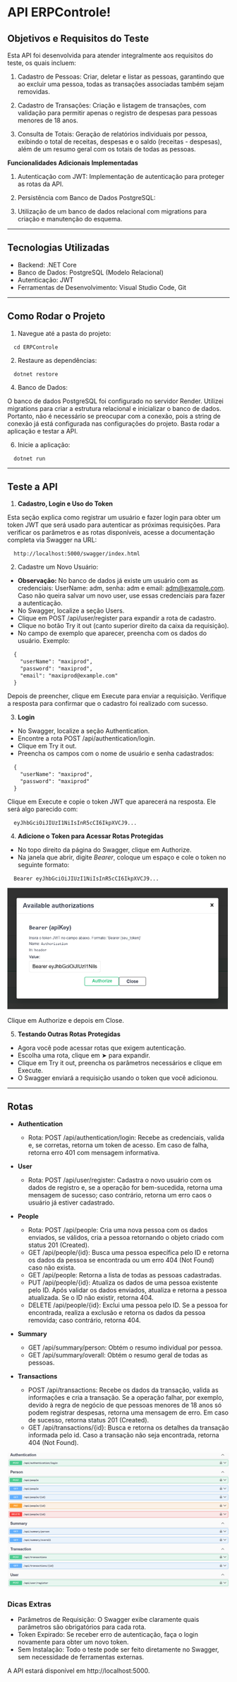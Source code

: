 # API ERPControle!

## Objetivos e Requisitos do Teste

Esta API foi desenvolvida para atender integralmente aos requisitos do teste, os quais incluem:

1. Cadastro de Pessoas: Criar, deletar e listar as pessoas, garantindo que ao excluir uma pessoa, todas as transações associadas também sejam removidas.

2. Cadastro de Transações: Criação e listagem de transações, com validação para permitir apenas o registro de despesas para pessoas menores de 18 anos.

3. Consulta de Totais: Geração de relatórios individuais por pessoa, exibindo o total de receitas, despesas e o saldo (receitas - despesas), além de um resumo geral com os totais de todas as pessoas.

**Funcionalidades Adicionais Implementadas**

1. Autenticação com JWT: Implementação de autenticação para proteger as rotas da API.

2. Persistência com Banco de Dados PostgreSQL:
3. Utilização de um banco de dados relacional com migrations para criação e manutenção do esquema.

---

## Tecnologias Utilizadas

- Backend: .NET Core
- Banco de Dados: PostgreSQL (Modelo Relacional)
- Autenticação: JWT
- Ferramentas de Desenvolvimento: Visual Studio Code, Git

---

## Como Rodar o Projeto

1. Navegue até a pasta do projeto:

```
  cd ERPControle
```

2. Restaure as dependências:

```
  dotnet restore
```

4. Banco de Dados:

O banco de dados PostgreSQL foi configurado no servidor Render. Utilizei migrations para criar a estrutura relacional e inicializar o banco de dados. Portanto, não é necessário se preocupar com a conexão, pois a string de conexão já está configurada nas configurações do projeto. Basta rodar a aplicação e testar a API.

6. Inicie a aplicação:

```
  dotnet run
```

---

## Teste a API

1. **Cadastro, Login e Uso do Token**

Esta seção explica como registrar um usuário e fazer login para obter um token JWT que será usado para autenticar as próximas requisições. Para verificar os parâmetros e as rotas disponíveis, acesse a documentação completa via Swagger na URL:

```
  http://localhost:5000/swagger/index.html
```

2. Cadastre um Novo Usuário:

- **Observação:** No banco de dados já existe um usuário com as credenciais: UserName: adm, senha: adm e email: adm@example.com. Caso não queira salvar um novo user, use essas credenciais para fazer a autenticação.
- No Swagger, localize a seção Users.
- Clique em POST /api/user/register para expandir a rota de cadastro.
- Clique no botão Try it out (canto superior direito da caixa da requisição).
- No campo de exemplo que aparecer, preencha com os dados do usuário. Exemplo:

```
  {
    "userName": "maxiprod",
    "password": "maxiprod",
    "email": "maxiprod@example.com"
  }
```

Depois de preencher, clique em Execute para enviar a requisição. Verifique a resposta para confirmar que o cadastro foi realizado com sucesso. 

3. **Login**

- No Swagger, localize a seção Authentication.
- Encontre a rota POST /api/authentication/login.
- Clique em Try it out.
- Preencha os campos com o nome de usuário e senha cadastrados:

```
  {
    "userName": "maxiprod",
    "password": "maxiprod"
  }
```

Clique em Execute e copie o token JWT que aparecerá na resposta. Ele será algo parecido com:

```
  eyJhbGciOiJIUzI1NiIsInR5cCI6IkpXVCJ9...
```

4. **Adicione o Token para Acessar Rotas Protegidas**

- No topo direito da página do Swagger, clique em Authorize.
- Na janela que abrir, digite *Bearer*, coloque um espaço e cole o token no seguinte formato:

```
  Bearer eyJhbGciOiJIUzI1NiIsInR5cCI6IkpXVCJ9...
```

<img src="img/bearer.png" alt="Tela de adicionar token" width="500" />

Clique em Authorize e depois em Close.

5. **Testando Outras Rotas Protegidas**

- Agora você pode acessar rotas que exigem autenticação.
- Escolha uma rota, clique em ➤ para expandir.
- Clique em Try it out, preencha os parâmetros necessários e clique em Execute.
- O Swagger enviará a requisição usando o token que você adicionou.

---

## Rotas

- **Authentication**
  - Rota: POST /api/authentication/login: Recebe as credenciais, valida e, se corretas, retorna um token de acesso. Em caso de falha, retorna erro 401 com mensagem informativa.

- **User**
  - Rota: POST /api/user/register: Cadastra o novo usuário com os dados de registro e, se a operação for bem-sucedida, retorna uma mensagem de sucesso; caso contrário, retorna um erro caos o usuário já estiver cadastrado.

- **People**
  - Rota: POST /api/people: Cria uma nova pessoa com os dados enviados, se válidos, cria a pessoa retornando o objeto criado com status 201 (Created).
  - GET /api/people/{id}: Busca uma pessoa específica pelo ID e retorna os dados da pessoa se encontrada ou um erro 404 (Not Found) caso não exista.
  - GET /api/people: Retorna a lista de todas as pessoas cadastradas.
  - PUT /api/people/{id}: Atualiza os dados de uma pessoa existente pelo ID. Após validar os dados enviados, atualiza e retorna a pessoa atualizada. Se o ID não existir, retorna 404.
  - DELETE /api/people/{id}: Exclui uma pessoa pelo ID. Se a pessoa for encontrada, realiza a exclusão e retorna os dados da pessoa removida; caso contrário, retorna 404.

- **Summary**
  - GET /api/summary/person: Obtém o resumo individual por pessoa.
  - GET /api/summary/overall: Obtém o resumo geral de todas as pessoas.

- **Transactions**
  - POST /api/transactions: Recebe os dados da transação, valida as informações e cria a transação. Se a operação falhar, por exemplo, devido à regra de negócio de que pessoas menores de 18 anos só podem registrar despesas, retorna uma mensagem de erro. Em caso de sucesso, retorna status 201 (Created).
  - GET /api/transactions/{id}: Busca e retorna os detalhes da transação informada pelo id. Caso a transação não seja encontrada, retorna 404 (Not Found).

<img src="img/rotas.png" alt="Tela de rotas"/>

### Dicas Extras

- Parâmetros de Requisição: O Swagger exibe claramente quais parâmetros são obrigatórios para cada rota.
- Token Expirado: Se receber erro de autenticação, faça o login novamente para obter um novo token.
- Sem Instalação: Todo o teste pode ser feito diretamente no Swagger, sem necessidade de ferramentas externas.

A API estará disponível em http://localhost:5000.